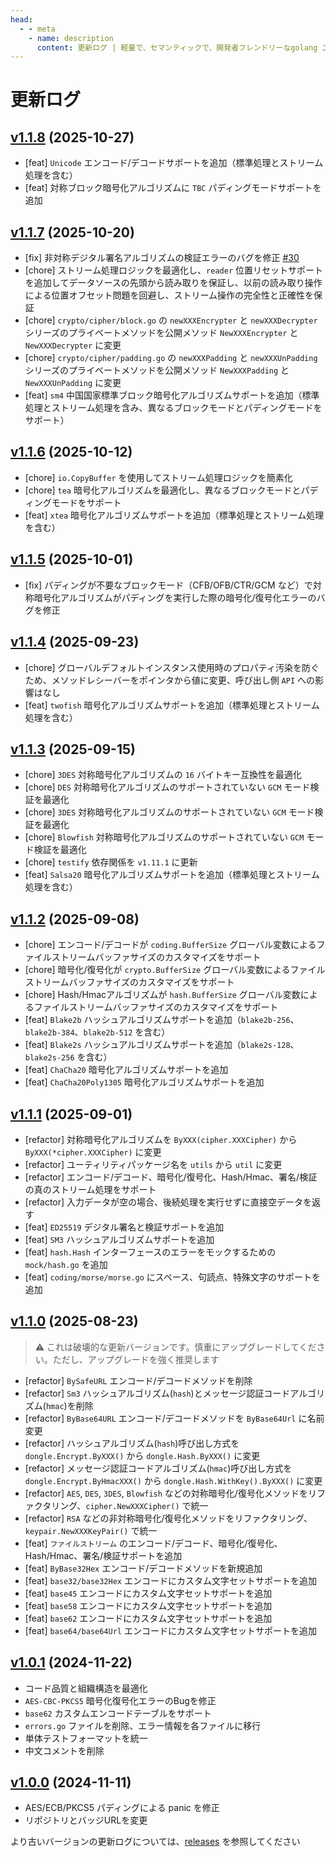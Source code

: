 ```yaml
---
head:
  - - meta
    - name: description
      content: 更新ログ | 軽量で、セマンティックで、開発者フレンドリーなgolang エンコード&暗号ライブラリ
---
```


# 更新ログ

## [v1.1.8](https://github.com/dromara/dongle/compare/v1.1.7...v1.1.8) (2025-10-27)
* [feat] `Unicode` エンコード/デコードサポートを追加（標準処理とストリーム処理を含む）
* [feat] 対称ブロック暗号化アルゴリズムに `TBC` パディングモードサポートを追加

## [v1.1.7](https://github.com/dromara/dongle/compare/v1.1.6...v1.1.7) (2025-10-20)
* [fix] 非対称デジタル署名アルゴリズムの検証エラーのバグを修正 [#30](https://github.com/dromara/dongle/issues)
* [chore] ストリーム処理ロジックを最適化し、`reader` 位置リセットサポートを追加してデータソースの先頭から読み取りを保証し、以前の読み取り操作による位置オフセット問題を回避し、ストリーム操作の完全性と正確性を保証
* [chore] `crypto/cipher/block.go` の `newXXXEncrypter` と `newXXXDecrypter` シリーズのプライベートメソッドを公開メソッド `NewXXXEncrypter` と `NewXXXDecrypter` に変更
* [chore] `crypto/cipher/padding.go` の `newXXXPadding` と `newXXXUnPadding` シリーズのプライベートメソッドを公開メソッド `NewXXXPadding` と `NewXXXUnPadding` に変更
* [feat] `sm4` 中国国家標準ブロック暗号化アルゴリズムサポートを追加（標準処理とストリーム処理を含み、異なるブロックモードとパディングモードをサポート）

## [v1.1.6](https://github.com/dromara/dongle/compare/v1.1.5...v1.1.6) (2025-10-12)

* [chore] `io.CopyBuffer` を使用してストリーム処理ロジックを簡素化
* [chore] `tea` 暗号化アルゴリズムを最適化し、異なるブロックモードとパディングモードをサポート
* [feat] `xtea` 暗号化アルゴリズムサポートを追加（標準処理とストリーム処理を含む）

## [v1.1.5](https://github.com/dromara/dongle/compare/v1.1.4...v1.1.5) (2025-10-01)

* [fix] パディングが不要なブロックモード（CFB/OFB/CTR/GCM など）で対称暗号化アルゴリズムがパディングを実行した際の暗号化/復号化エラーのバグを修正

## [v1.1.4](https://github.com/dromara/dongle/compare/v1.1.3...v1.1.4) (2025-09-23)

* [chore] グローバルデフォルトインスタンス使用時のプロパティ汚染を防ぐため、メソッドレシーバーをポインタから値に変更、呼び出し側 `API` への影響はなし
* [feat] `twofish` 暗号化アルゴリズムサポートを追加（標準処理とストリーム処理を含む）

## [v1.1.3](https://github.com/dromara/dongle/compare/v1.1.2...v1.1.3) (2025-09-15)

* [chore] `3DES` 対称暗号化アルゴリズムの `16` バイトキー互換性を最適化
* [chore] `DES` 対称暗号化アルゴリズムのサポートされていない `GCM` モード検証を最適化
* [chore] `3DES` 対称暗号化アルゴリズムのサポートされていない `GCM` モード検証を最適化
* [chore] `Blowfish` 対称暗号化アルゴリズムのサポートされていない `GCM` モード検証を最適化
* [chore] `testify` 依存関係を `v1.11.1` に更新
* [feat] `Salsa20` 暗号化アルゴリズムサポートを追加（標準処理とストリーム処理を含む）

## [v1.1.2](https://github.com/dromara/dongle/compare/v1.1.1...v1.1.2) (2025-09-08)

* [chore] エンコード/デコードが `coding.BufferSize` グローバル変数によるファイルストリームバッファサイズのカスタマイズをサポート
* [chore] 暗号化/復号化が `crypto.BufferSize` グローバル変数によるファイルストリームバッファサイズのカスタマイズをサポート
* [chore] Hash/Hmacアルゴリズムが `hash.BufferSize` グローバル変数によるファイルストリームバッファサイズのカスタマイズをサポート
* [feat] `Blake2b` ハッシュアルゴリズムサポートを追加（`blake2b-256`、`blake2b-384`、`blake2b-512` を含む）
* [feat] `Blake2s` ハッシュアルゴリズムサポートを追加（`blake2s-128`、`blake2s-256` を含む）
* [feat] `ChaCha20` 暗号化アルゴリズムサポートを追加
* [feat] `ChaCha20Poly1305` 暗号化アルゴリズムサポートを追加

## [v1.1.1](https://github.com/dromara/dongle/compare/v1.1.0...v1.1.1) (2025-09-01)

* [refactor] 対称暗号化アルゴリズムを `ByXXX(cipher.XXXCipher)` から `ByXXX(*cipher.XXXCipher)` に変更
* [refactor] ユーティリティパッケージ名を `utils` から `util` に変更
* [refactor] エンコード/デコード、暗号化/復号化、Hash/Hmac、署名/検証の真のストリーム処理をサポート
* [refactor] 入力データが空の場合、後続処理を実行せずに直接空データを返す
* [feat] `ED25519` デジタル署名と検証サポートを追加
* [feat] `SM3` ハッシュアルゴリズムサポートを追加
* [feat] `hash.Hash` インターフェースのエラーをモックするための `mock/hash.go` を追加
* [feat] `coding/morse/morse.go` にスペース、句読点、特殊文字のサポートを追加

## [v1.1.0](https://github.com/dromara/dongle/compare/v1.0.1...v1.1.0) (2025-08-23)
> ⚠️ これは破壊的な更新バージョンです。慎重にアップグレードしてください。ただし、アップグレードを強く推奨します

* [refactor] `BySafeURL` エンコード/デコードメソッドを削除
* [refactor] `Sm3` ハッシュアルゴリズム(`hash`)とメッセージ認証コードアルゴリズム(`hmac`)を削除
* [refactor] `ByBase64URL` エンコード/デコードメソッドを `ByBase64Url` に名前変更
* [refactor] ハッシュアルゴリズム(`hash`)呼び出し方式を `dongle.Encrypt.ByXXX()` から `dongle.Hash.ByXXX()` に変更
* [refactor] メッセージ認証コードアルゴリズム(`hmac`)呼び出し方式を `dongle.Encrypt.ByHmacXXX()` から `dongle.Hash.WithKey().ByXXX()` に変更
* [refactor] `AES`, `DES`, `3DES`, `Blowfish` などの対称暗号化/復号化メソッドをリファクタリング、`cipher.NewXXXCipher()` で統一
* [refactor] `RSA` などの非対称暗号化/復号化メソッドをリファクタリング、`keypair.NewXXXKeyPair()` で統一
* [feat] `ファイルストリーム` のエンコード/デコード、暗号化/復号化、Hash/Hmac、署名/検証サポートを追加
* [feat] `ByBase32Hex` エンコード/デコードメソッドを新規追加
* [feat] `base32/base32Hex` エンコードにカスタム文字セットサポートを追加
* [feat] `base45` エンコードにカスタム文字セットサポートを追加
* [feat] `base58` エンコードにカスタム文字セットサポートを追加
* [feat] `base62` エンコードにカスタム文字セットサポートを追加
* [feat] `base64/base64Url` エンコードにカスタム文字セットサポートを追加

## [v1.0.1](https://github.com/dromara/dongle/compare/v1.0.0...v1.0.1) (2024-11-22)

* コード品質と組織構造を最適化
* `AES-CBC-PKCS5` 暗号化復号化エラーのBugを修正
* `base62` カスタムエンコードテーブルをサポート
* `errors.go` ファイルを削除、エラー情報を各ファイルに移行
* 単体テストフォーマットを統一
* 中文コメントを削除

## [v1.0.0](https://github.com/dromara/carbon/compare/v0.2.8...v1.0.0) (2024-11-11)

- AES/ECB/PKCS5 パディングによる panic を修正 
- リポジトリとバッジURLを変更

より古いバージョンの更新ログについては、<a href="https://github.com/dromara/dongle/releases" target="_blank" rel="noreferrer">releases</a> を参照してください